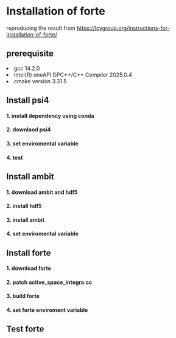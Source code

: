 # Installation of forte 
reproducing the result from https://lcygroup.org/instructions-for-installation-of-forte/
## prerequisite
<li> gcc 14.2.0 
<li> Intel(R) oneAPI DPC++/C++ Compiler 2025.0.4
<li>  cmake version 3.31.5

## Install psi4
#### 1. install dependency using conda
#### 2. downlaod psi4
#### 3. set enviromental variable
#### 4. test 
## Install ambit
#### 1. download ambit and hdf5
#### 2. install hdf5
#### 3. install ambit
#### 4. set enviromental variable
## Install forte
#### 1. download forte
#### 2. patch active_space_integra.cc
#### 3. build forte
#### 4. set forte enviroment variable
## Test forte
